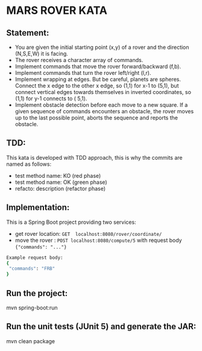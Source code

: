 # MARS ROVER KATA

## Statement:

* You are given the initial starting point (x,y) of a rover and the direction (N,S,E,W) it is facing.
* The rover receives a character array of commands.
* Implement commands that move the rover forward/backward (f,b).
* Implement commands that turn the rover left/right (l,r).
* Implement wrapping at edges. But be careful, planets are spheres. Connect the x edge to the other x edge, so (1,1) for
  x-1 to (5,1), but connect vertical edges towards themselves in inverted coordinates, so (1,1) for y-1 connects to (
  5,1).
* Implement obstacle detection before each move to a new square. If a given sequence of commands encounters an obstacle,
  the rover moves up to the last possible point, aborts the sequence and reports the obstacle.

## TDD:

This kata is developed with TDD approach, this is why the commits are named as follows:

* test method name: KO  (red phase)
* test method name: OK  (green phase)
* refacto: description (refactor phase)

## Implementation:

This is a Spring Boot project providing two services:

* get rover location: `GET  localhost:8080/rover/coordinate/`
* move the rover : `POST localhost:8080/compute/5`
  with request body `{"commands": "..."}`

 ```bash
 Example request body:
{
  "commands": "FRB"
}
```

## Run the project:

mvn spring-boot:run

## Run the unit tests (JUnit 5) and generate the JAR:

mvn clean package